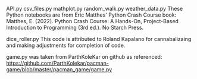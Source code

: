 API.py csv_files.py mathplot.py random_walk.py weather_data.py These Python notebooks are from Eric Matthes' Python Crash Course book: Matthes, E. (2022). Python Crash Course: A Hands-On, Project-Based Introduction to Programming (3rd ed.). No Starch Press.

dice_roller.py This code is attributed to Roland Kapalano for cannabalizaing and making adjustments for completion of code.

game.py was taken from ParthKoleKar on github as referenced: https://github.com/ParthKolekar/pacman-game/blob/master/pacman_game/game.py

